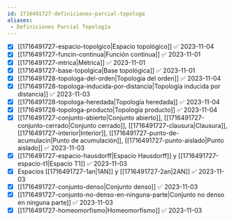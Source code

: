 ```yaml
---
id: 1716491727-definiciones-parcial-topologa
aliases:
 - Definiciones Parcial Topología
---
```



- [x] [[1716491727-espacio-topolgico|Espacio topológico]] ✅ 2023-11-04
- [x] [[1716491727-funcin-continua|Función continua]] ✅ 2023-11-01
- [x] [[1716491727-mtrica|Métrica]] ✅ 2023-11-01
- [x] [[1716491727-base-topolgica|Base topológica]] ✅ 2023-11-01
- [x] [[1716491728-topologa-del-orden|Topología del orden]] ✅ 2023-11-04
- [x] [[1716491728-topologa-inducida-por-distancia|Topología inducida por distancia]] ✅ 2023-11-03
- [x] [[1716491728-topologa-heredada|Topología heredada]] ✅ 2023-11-04
- [x] [[1716491728-topologa-producto|Topología producto]] ✅ 2023-11-04
- [x] [[1716491727-conjunto-abierto|Conjunto abierto]], [[1716491727-conjunto-cerrado|Conjunto cerrado]], [[1716491727-clausura|Clausura]], [[1716491727-interior|Interior]], [[1716491727-punto-de-acumulacin|Punto de acumulación]], [[1716491727-punto-aislado|Punto aislado]] ✅ 2023-11-03
- [x] [[1716491727-espacio-hausdorff|Espacio Hausdorff]] y [[1716491727-espacio-t1|Espacio T1]] ✅ 2023-11-03
- [x] Espacios [[1716491727-1an|1AN]] y [[1716491727-2an|2AN]] ✅ 2023-11-03
- [x] [[1716491727-conjunto-denso|Conjunto denso]] ✅ 2023-11-03
- [x] [[1716491727-conjunto-no-denso-en-ninguna-parte|Conjunto no denso en ninguna parte]] ✅ 2023-11-03
- [x] [[1716491727-homeomorfismo|Homeomorfismo]] ✅ 2023-11-03
